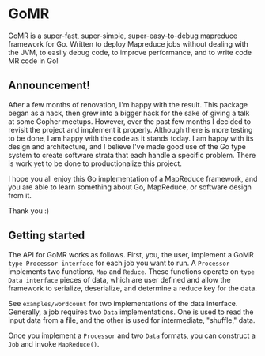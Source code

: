 # GoMR

GoMR is a super-fast, super-simple, super-easy-to-debug mapreduce framework
for Go. Written to deploy Mapreduce jobs without dealing with the JVM, to
easily debug code, to improve performance, and to write code MR code in Go!

## Announcement!

After a few months of renovation, I'm happy with the result.
This package began as a hack, then grew into a bigger hack for the sake of giving a talk at some Gopher meetups.
However, over the past few months I decided to revisit the project and implement it properly.
Although there is more testing to be done, I am happy with the code as it stands today.
I am happy with its design and architecture, and I believe I've made good use of the Go type system to create software strata that each handle a specific problem.
There is work yet to be done to productionalize this project.

I hope you all enjoy this Go implementation of a MapReduce framework, and you are able to learn something about Go, MapReduce, or software design from it.

Thank you :)

## Getting started

The API for GoMR works as follows.
First, you, the user, implement a GoMR `type Processor interface` for each job you want to run.
A `Processor` implements two functions, `Map` and `Reduce`.
These functions operate on `type Data interface` pieces of data, which are user defined and allow the framework to serialize, deserialize, and determine a reduce key for the data.

See `examples/wordcount` for two implementations of the data interface.
Generally, a job requires two `Data` implementations.
One is used to read the input data from a file, and the other is used for intermediate, "shuffle," data.

Once you implement a `Processor` and two `Data` formats, you can construct a `Job` and invoke `MapReduce()`.
